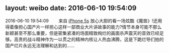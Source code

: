 layout: weibo
date: 2016-06-10 19:54:09
---
2016-06-10 19:54:09  &nbsp;&nbsp;&nbsp;&nbsp;&nbsp;&nbsp; 来自 <a href="sinaweibo://customweibosource" rel="nofollow">iPhone 5s</a>
放心大胆的看一场炫酷《魔兽》!还用得着像担心国产片一样担心这样一部商业大片讲故事的能力?情节本身可能不那么新颖甚至不那么重要，但是密集紧凑的场面精致绚烂的画面杀声震天的音效已经足够。高贵的战斗精神作为一以贯之的精神内核让人热血沸腾，这是下跪烂导们拍的国产烂片永远无法理解和达到的…… ​​​
